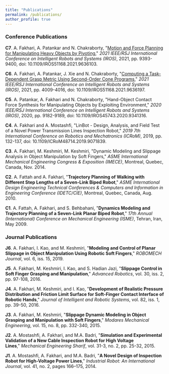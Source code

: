 ```yaml
---
title: "Publications"
permalink: /publications/
author_profile: true
---
```



### Conference Publications

**C7**. A. Fakhari, A. Patankar and N. Chakraborty, "[Motion and Force Planning for Manipulating Heavy Objects by Pivoting](https://ieeexplore.ieee.org/document/9636103)," *2021 IEEE/RSJ International Conference on Intelligent Robots and Systems (IROS)*, 2021, pp. 9393-9400, doi: 10.1109/IROS51168.2021.9636103.

**C6**. A. Fakhari, A. Patankar, J. Xie and N. Chakraborty, "[Computing a Task-Dependent Grasp Metric Using Second-Order Cone Programs](https://ieeexplore.ieee.org/document/9636197)," *2021 IEEE/RSJ International Conference on Intelligent Robots and Systems (IROS)*, 2021, pp. 4009-4016, doi: 10.1109/IROS51168.2021.9636197.

**C5**. A. Patankar, A. Fakhari and N. Chakraborty, "Hand-Object Contact Force Synthesis for Manipulating Objects by Exploiting Environment," *2020 IEEE/RSJ International Conference on Intelligent Robots and Systems (IROS)*, 2020, pp. 9182-9189, doi: 10.1109/IROS45743.2020.9341316.

**C4**. A. Fakhari and A. Mostashfi, "LinBot - Design, Analysis, and Field Test of a Novel Power Transmission Lines Inspection Robot," *2019 7th International Conference on Robotics and Mechatronics (ICRoM)*, 2019, pp. 132-137, doi: 10.1109/ICRoM48714.2019.9071839.

**C3**. A. Fakhari, M. Keshmiri, M. Keshmiri, "Dynamic Modeling and Slippage Analysis in Object Manipulation by Soft Fingers," *ASME International Mechanical Engineering Congress & Exposition (IMECE)*, Montreal, Quebec, Canada, Nov. 2014.

**C2**. A. Fattah and A. Fakhari, "**Trajectory Planning of Walking with Different Step Lengths of a Seven-Link Biped Robot**," *ASME International Design Engineering Technical Conferences & Computers and Information in Engineering Conference (IDETC/CIE)*, Montreal, Quebec, Canada, Aug. 2010. 

**C1**. A. Fattah, A. Fakhari, and S. Behbahani, "**Dynamics Modeling and Trajectory Planning of a Seven-Link Planar Biped Robot**," *17th Annual (International) Conference on Mechanical Engineering (ISME)*, Tehran, Iran, May 2009.


### Journal Publications

**J6**. A. Fakhari, I. Kao, and M. Keshmiri, "**Modeling and Control of Planar Slippage in Object Manipulation Using Robotic Soft Fingers**," *ROBOMECH Journal*, vol. 6, iss. 15, 2019. 

**J5**. A. Fakhari, M. Keshmiri, I. Kao, and S. Hadian Jazi, "**Slippage Control in Soft Finger Grasping and Manipulation**," *Advanced Robotics*, vol. 30, iss. 2, pp. 97-108, 2016.

**J4**. A. Fakhari, M. Keshmiri, and I. Kao, "**Development of Realistic Pressure Distribution and Friction Limit Surface for Soft-Finger Contact Interface of Robotic Hands**," *Journal of Intelligent and Robotic Systems*, vol. 82, iss. 1, pp. 39-50, 2016.

**J3**. A. Fakhari, M. Keshmiri, "**Slippage Dynamic Modeling in Object Grasping and Manipulation with Soft Fingers**," *Modares Mechanical Engineering*, vol. 15, no. 8, pp. 332-340, 2015.

**J2**. A. Mostashfi, A. Fakhari, and M.A. Badri, "**Simulation and Experimental Validation of a New Cable Inspection Robot for High Voltage Lines**," *Mechanical Engineering Sharif*, vol. 31-3, no. 2, pp. 25-32, 2015.

**J1**. A. Mostashfi, A. Fakhari, and M.A. Badri, "**A Novel Design of Inspection Robot for High-Voltage Power Lines**," *Industrial Robot: An International Journal*, vol. 41, no. 2, pages 166–175, 2014.

